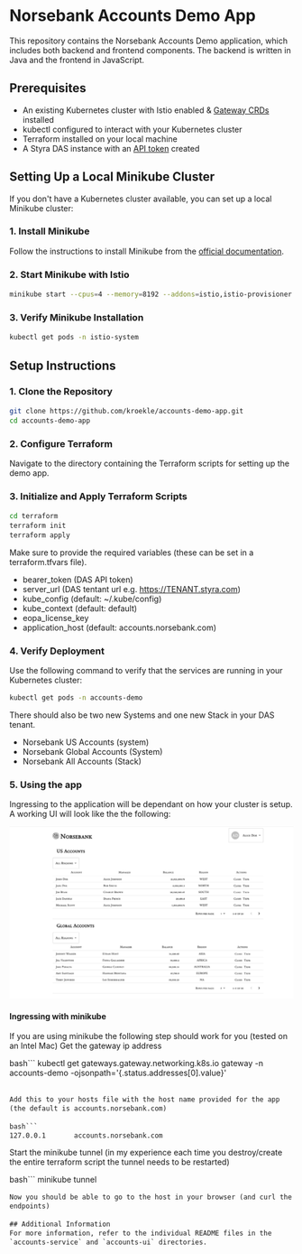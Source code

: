# Norsebank Accounts Demo App

This repository contains the Norsebank Accounts Demo application, which includes both backend and frontend components. The backend is written in Java and the frontend in JavaScript.

## Prerequisites
- An existing Kubernetes cluster with Istio enabled & [Gateway CRDs](https://gateway-api.sigs.k8s.io/guides/#getting-started-with-gateway-api) installed
- kubectl configured to interact with your Kubernetes cluster
- Terraform installed on your local machine
- A Styra DAS instance with an [API token](https://docs.styra.com/das/administration/token-management/create-api-token) created

## Setting Up a Local Minikube Cluster

If you don't have a Kubernetes cluster available, you can set up a local Minikube cluster:

### 1. Install Minikube
Follow the instructions to install Minikube from the [official documentation](https://minikube.sigs.k8s.io/docs/start/).

### 2. Start Minikube with Istio
```bash
minikube start --cpus=4 --memory=8192 --addons=istio,istio-provisioner
```

### 3. Verify Minikube Installation
```bash
kubectl get pods -n istio-system
```

## Setup Instructions

### 1. Clone the Repository
```bash
git clone https://github.com/kroekle/accounts-demo-app.git
cd accounts-demo-app
```

### 2. Configure Terraform
Navigate to the directory containing the Terraform scripts for setting up the demo app.

### 3. Initialize and Apply Terraform Scripts
```bash
cd terraform
terraform init
terraform apply
```
Make sure to provide the required variables (these can be set in a terraform.tfvars file).

  * bearer_token (DAS API token)
  * server_url (DAS tentant url e.g. https://TENANT.styra.com)
  * kube_config (default: ~/.kube/config)
  * kube_context (default: default)
  * eopa_license_key
  * application_host (default: accounts.norsebank.com)

### 4. Verify Deployment
Use the following command to verify that the services are running in your Kubernetes cluster:
```bash
kubectl get pods -n accounts-demo
```

There should also be two new Systems and one new Stack in your DAS tenant.
   * Norsebank US Accounts (system)
   * Norsebank Global Accounts (System)
   * Norsebank All Accounts (Stack)

### 5. Using the app
Ingressing to the application will be dependant on how your cluster is setup.  A working UI will look like the the following:

![Demo UI](./demoApp.png)

#### Ingressing with minikube
If you are using minikube the following step should work for you (tested on an Intel Mac)
Get the gateway ip address

bash```
kubectl get gateways.gateway.networking.k8s.io gateway -n accounts-demo -ojsonpath='{.status.addresses[0].value}'
```

Add this to your hosts file with the host name provided for the app (the default is accounts.norsebank.com)

bash```
127.0.0.1       accounts.norsebank.com
```
Start the minikube tunnel (in my experience each time you destroy/create the entire terraform script the tunnel needs to be restarted)

bash```
minikube tunnel
```
Now you should be able to go to the host in your browser (and curl the endpoints)

## Additional Information
For more information, refer to the individual README files in the `accounts-service` and `accounts-ui` directories.

